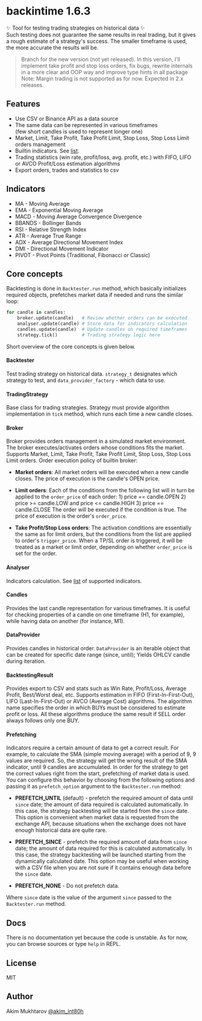 # backintime 1.6.3
✨ Tool for testing trading strategies on historical data ✨    
Such testing does not guarantee the same results in real trading, but it gives a rough estimate of a strategy's success.
The smaller timeframe is used, the more accurate the results will be.

> Branch for the new version (not yet released). 
  In this version, I'll implement take profit and stop loss orders, fix bugs,
  rewrite internals in a more clear and OOP way and improve type hints in all package  
  Note: Margin trading is not supported as for now. Expected in 2.x releases.

## Features
- Use CSV or Binance API as a data source
- The same data can be represented in various timeframes  
    (few short candles is used to represent longer one)
- Market, Limit, Take Profit, Take Profit Limit, Stop Loss, Stop Loss Limit orders management
- Builtin indicators. See [list](#indicators).
- Trading statistics (win rate, profit/loss, avg. profit, etc.) with FIFO, LIFO or AVCO Profit/Loss estimation algorithms
- Export orders, trades and statistics to csv


## Indicators
- MA - Moving Average
- EMA - Exponential Moving Average
- MACD - Moving Average Convergence Divergence
- BBANDS - Bollinger Bands
- RSI - Relative Strength Index
- ATR - Average True Range
- ADX - Average Directional Movement Index
- DMI - Directional Movement Indicator
- PIVOT - Pivot Points (Traditional, Fibonacci or Classic)


## Core concepts

Backtesting is done in `Backtester.run` method, which basically initializes required objects, 
prefetches market data if needed and runs the similar loop:

```py
for candle in candles:
    broker.update(candle)   # Review whether orders can be executed
    analyser.update(candle) # Store data for indicators calculation
    candles.update(candle)  # Update candles on required timeframes
    strategy.tick()         # Trading strategy logic here
```
Short overview of the core concepts is given below.


#### Backtester

Test trading strategy on historical data.
`strategy_t` designates which strategy to test, and `data_provider_factory` - which data to use.


#### TradingStrategy

Base class for trading strategies. 
Strategy must provide algorithm implementation in `tick` method, which runs each time a new candle closes.


#### Broker

Broker provides orders management in a simulated market environment. 
The broker executes/activates orders whose conditions fits the market. 
Supports Market, Limit, Take Profit, Take Profit Limit, Stop Loss, Stop Loss Limit orders.
Order execution policy of builtin broker:

- **Market orders**: 
	All market orders will be executed when a new candle closes. 
	The price of execution is the candle's OPEN price.

- **Limit orders**: 
    Each of the conditions from the following list will in turn be applied to the `order_price` of each order:
        1) price == candle.OPEN
        2) price >= candle.LOW and price <= candle.HIGH
        3) price == candle.CLOSE
    The order will be executed if the condition is true. 
    The price of execution is the order's `order_price`.

- **Take Profit/Stop Loss orders**: 
    The activation conditions are essentially the same as for limit orders, but the conditions from the list are applied to order's `trigger_price`. 
    When a TP/SL order is triggered, it will be treated as a market or limit order, depending on whether `order_price` is set for the order. 


#### Analyser

Indicators calculation. See [list](#indicators) of supported indicators.


#### Candles

Provides the last candle representation for various timeframes.
It is useful for checking properties of a candle on one timeframe (H1, for example), while having data on another (for instance, M1).


#### DataProvider

Provides candles in historical order.
`DataProvider` is an iterable object that can be created for specific date range (since, until); 
Yields OHLCV candle during iteration.


#### BacktestingResult

Provides export to CSV and stats such as Win Rate, Profit/Loss, Average Profit, Best/Worst deal, etc.
Supports estimation in FIFO (First-In-First-Out), LIFO (Last-In-First-Out) or AVCO (Average Cost) algorithms.
The algorithm name specifies the order in which BUYs must be considered to estimate profit or loss.
All these algorithms produce the same result if SELL order always follows only one BUY.


#### Prefetching

Indicators require a certain amount of data to get a correct result. For example, to calculate the SMA (simple moving average) with a period of 9, 9 values are required. 
So, the strategy will get the wrong result of the SMA indicator, until 9 candles are accumulated.
In order for the strategy to get the correct values right from the start, prefetching of market data is used. You can configure this behavior by choosing from the following options and passing it as `prefetch_option` argument to the `Backtester.run` method:
- **PREFETCH_UNTIL** (default) - prefetch the required amount of data until `since` date; the amount of data required is calculated automatically. In this case, the strategy backtesting will be started from the `since` date. This option is convenient when market data is requested from the exchange API, because situations when the exchange does not have enough historical data are quite rare. 

- **PREFETCH_SINCE** - prefetch the required amount of data from `since` date; the amount of data required for this is calculated automatically. In this case, the strategy backtesting will be launched starting from the dynamically calculated date. This option may be useful when working with a CSV file when you are not sure if it contains enough data before the `since` date. 

- **PREFETCH_NONE** - Do not prefetch data.  

Where `since` date is the value of the argument `since` passed to the `Backtester.run` method. 


## Docs

There is no documentation yet because the code is unstable. As for now, you can browse sources or type `help` in REPL. 


## License

MIT


## Author

 Akim Mukhtarov [@akim_int80h]


[@akim_int80h]: <https://t.me/akim_int80h>
[macd strategy explained]: <https://www.investopedia.com/terms/m/macd.asp#:~:text=Moving%20average%20convergence%20divergence%20(MACD)%20is%20a%20trend%2Dfollowing,averages%20of%20a%20security's%20price.&text=Traders%20may%20buy%20the%20security,crosses%20below%20the%20signal%20line.>
